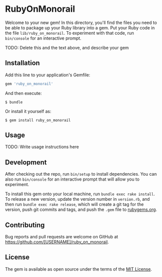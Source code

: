 # RubyOnMonorail

Welcome to your new gem! In this directory, you'll find the files you need to be able to package up your Ruby library into a gem. Put your Ruby code in the file `lib/ruby_on_monorail`. To experiment with that code, run `bin/console` for an interactive prompt.

TODO: Delete this and the text above, and describe your gem

## Installation

Add this line to your application's Gemfile:

```ruby
gem 'ruby_on_monorail'
```

And then execute:

    $ bundle

Or install it yourself as:

    $ gem install ruby_on_monorail

## Usage

TODO: Write usage instructions here

## Development

After checking out the repo, run `bin/setup` to install dependencies. You can also run `bin/console` for an interactive prompt that will allow you to experiment.

To install this gem onto your local machine, run `bundle exec rake install`. To release a new version, update the version number in `version.rb`, and then run `bundle exec rake release`, which will create a git tag for the version, push git commits and tags, and push the `.gem` file to [rubygems.org](https://rubygems.org).

## Contributing

Bug reports and pull requests are welcome on GitHub at https://github.com/[USERNAME]/ruby_on_monorail.


## License

The gem is available as open source under the terms of the [MIT License](http://opensource.org/licenses/MIT).

